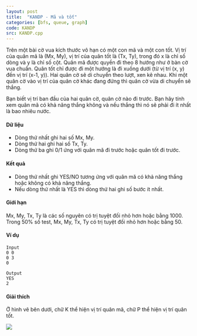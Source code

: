 ```yaml
---
layout: post
title:  "KANDP - Mã và tốt"
categories: [bfs, queue, graph]
code: KANDP
src: KANDP.cpp
---
```




Trên một bài cờ vua kích thước vô hạn có một con mã và một con tốt. Vị trí của quân mã là (Mx, My), vị trí của quân tốt là (Tx, Ty), trong đó x là chỉ số dòng và y là chỉ số cột. Quân mã được quyền đi theo 8 hướng như ở bàn cờ vua chuẩn. Quân tốt chỉ được đi một hướng là đi xuống dưới (từ vị trí (x, y) đến vị trí (x-1, y)). Hai quân cờ sẽ di chuyển theo lượt, xen kẽ nhau. Khi một quân cờ vào vị trí của quân cờ khác đang đứng thì quân cờ vừa di chuyển sẽ thắng.

Bạn biết vị trí ban đầu của hai quân cờ, quân cờ nào đi trước. Bạn hãy tính xem quân mã có khả năng thắng không và nếu thắng thì nó sẽ phải đi ít nhất là bao nhiêu nước.

#### Dữ liệu

*   Dòng thứ nhất ghi hai số Mx, My.
*   Dòng thứ hai ghi hai số Tx, Ty.
*   Dòng thứ ba ghi 0/1 ứng với quân mă đi trước hoặc quân tốt đi trước.

#### Kết quả

*   Dòng thứ nhất ghi YES/NO tương ứng với quân mă có khả năng thắng hoặc không có khả năng thắng.
*   Nếu dòng thứ nhất là YES thì dòng thứ hai ghi số bước ít nhất.

#### Giới hạn

Mx, My, Tx, Ty là các số nguyên có trị tuyệt đối nhỏ hơn hoặc bằng 1000. Trong 50% số test, Mx, My, Tx, Ty có trị tuyệt đối nhỏ hơn hoặc bằng 50.

#### Ví dụ

```
Input
0 0
0 3
0

Output
YES
2

```

#### Giải thích

Ở hình vẽ bên dưới, chữ K thể hiện vị trí quân mã, chữ P thể hiện vị trí quân tốt.

![](http://vn.spoj.com/content/kandp.gif)

<!--more-->

